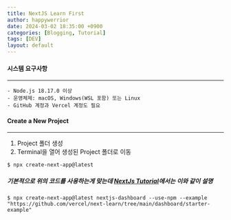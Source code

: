 ```yaml
---
title: NextJS Learn First
author: happywerrior
date: 2024-03-02 18:35:00 +0900
categories: [Blogging, Tutorial]
tags: [DEV]
layout: default
---
```


#### 시스템 요구사항
---

```
- Node.js 18.17.0 이상
- 운영체제: macOS, Windows(WSL 포함) 또는 Linux
- GitHub 계정과 Vercel 계정도 필요
```

#### Create a New Project
---
1. Project 폴더 생성
2. Terminal을 열어 생성된 Project 폴더로 이동
  
```console
$ npx create-next-app@latest
```

##### 기본적으로 위의 코드를 사용하는게 맞는데 [NextJs Tutorial](https://nextjs.org/docs/getting-started/installation)에서는 이와 같이 설명

```console
$ npx create-next-app@latest nextjs-dashboard --use-npm --example "https://github.com/vercel/next-learn/tree/main/dashboard/starter-example"
```

